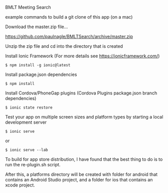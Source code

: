 BMLT Meeting Search

example commands to build a git clone of this app (on a mac)

Download the master.zip file...

https://github.com/paulnagle/BMLTSearch/archive/master.zip

Unzip the zip file and cd into the directory that is created

Install Ionic Framework (For more details see https://ionicframework.com/)
```
$ npm install -g ionic@latest
```
Install package.json dependencies
```
$ npm install
```
Install Cordova/PhoneGap plugins (Cordova Plugins package.json branch dependencies)
```
$ ionic state restore
```
Test your app on multiple screen sizes and platform types by starting a local development server
```
$ ionic serve
```
or
```
$ ionic serve --lab
```
To build for app store distribution, I have found that the best thing to do is to run the re-plugin.sh script.

After this, a platforms directory will be created with folder for android that contains an Android Studio project, and a folder for ios that contains an xcode project.
